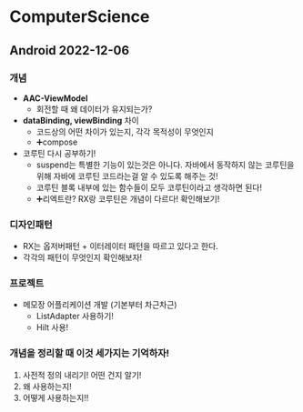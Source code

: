 # ComputerScience

## Android 2022-12-06
### 개념
- **AAC-ViewModel**
  - 회전할 때 왜 데이터가 유지되는가?
- **dataBinding, viewBinding** 차이
  - 코드상의 어떤 차이가 있는지, 각각 목적성이 무엇인지
  - ➕compose
- 코루틴 다시 공부하기!
  - suspend는 특별한 기능이 있는것은 아니다. 자바에서 동작하지 않는 코루틴을 위해 자바에 코루틴 코드라는걸 알 수 있도록 해주는 것!
  - 코루틴 블록 내부에 있는 함수들이 모두 코루틴이라고 생각하면 된다!
  - ➕리엑트란? RX랑 코루틴은 개념이 다르다! 확인해보기!

### 디자인패턴
- RX는 옵저버패턴 + 이터레이터 패턴을 따르고 있다고 한다.
- 각각의 패턴이 무엇인지 확인해보자!
  
### 프로젝트
- 메모장 어플리케이션 개발 (기본부터 차근차근)
  - ListAdapter 사용하기!
  - Hilt 사용!

### 개념을 정리할 때 이것 세가지는 기억하자!
1. 사전적 정의 내리기! 어떤 건지 알기!
2. 왜 사용하는지!
3. 어떻게 사용하는지!!
